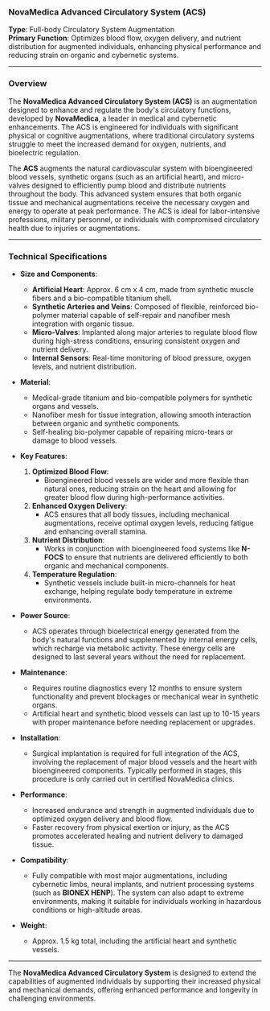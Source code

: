 ### **NovaMedica Advanced Circulatory System (ACS)**

**Type**: Full-body Circulatory System Augmentation  
**Primary Function**: Optimizes blood flow, oxygen delivery, and nutrient distribution for augmented individuals, enhancing physical performance and reducing strain on organic and cybernetic systems.

---

### Overview

The **NovaMedica Advanced Circulatory System (ACS)** is an augmentation designed to enhance and regulate the body's circulatory functions, developed by **NovaMedica**, a leader in medical and cybernetic enhancements. The ACS is engineered for individuals with significant physical or cognitive augmentations, where traditional circulatory systems struggle to meet the increased demand for oxygen, nutrients, and bioelectric regulation.

The **ACS** augments the natural cardiovascular system with bioengineered blood vessels, synthetic organs (such as an artificial heart), and micro-valves designed to efficiently pump blood and distribute nutrients throughout the body. This advanced system ensures that both organic tissue and mechanical augmentations receive the necessary oxygen and energy to operate at peak performance. The ACS is ideal for labor-intensive professions, military personnel, or individuals with compromised circulatory health due to injuries or augmentations.

---

### Technical Specifications

- **Size and Components**:  
  - **Artificial Heart**: Approx. 6 cm x 4 cm, made from synthetic muscle fibers and a bio-compatible titanium shell.
  - **Synthetic Arteries and Veins**: Composed of flexible, reinforced bio-polymer material capable of self-repair and nanofiber mesh integration with organic tissue.
  - **Micro-Valves**: Implanted along major arteries to regulate blood flow during high-stress conditions, ensuring consistent oxygen and nutrient delivery.
  - **Internal Sensors**: Real-time monitoring of blood pressure, oxygen levels, and nutrient distribution.

- **Material**:  
  - Medical-grade titanium and bio-compatible polymers for synthetic organs and vessels.
  - Nanofiber mesh for tissue integration, allowing smooth interaction between organic and synthetic components.
  - Self-healing bio-polymer capable of repairing micro-tears or damage to blood vessels.

- **Key Features**:
  1. **Optimized Blood Flow**:  
     - Bioengineered blood vessels are wider and more flexible than natural ones, reducing strain on the heart and allowing for greater blood flow during high-performance activities.
  2. **Enhanced Oxygen Delivery**:  
     - ACS ensures that all body tissues, including mechanical augmentations, receive optimal oxygen levels, reducing fatigue and enhancing overall stamina.
  3. **Nutrient Distribution**:  
     - Works in conjunction with bioengineered food systems like **N-FOCS** to ensure that nutrients are delivered efficiently to both organic and mechanical components.
  4. **Temperature Regulation**:  
     - Synthetic vessels include built-in micro-channels for heat exchange, helping regulate body temperature in extreme environments.

- **Power Source**:  
  - ACS operates through bioelectrical energy generated from the body's natural functions and supplemented by internal energy cells, which recharge via metabolic activity. These energy cells are designed to last several years without the need for replacement.

- **Maintenance**:  
  - Requires routine diagnostics every 12 months to ensure system functionality and prevent blockages or mechanical wear in synthetic organs.
  - Artificial heart and synthetic blood vessels can last up to 10-15 years with proper maintenance before needing replacement or upgrades.

- **Installation**:  
  - Surgical implantation is required for full integration of the ACS, involving the replacement of major blood vessels and the heart with bioengineered components. Typically performed in stages, this procedure is only carried out in certified NovaMedica clinics.
  
- **Performance**:  
  - Increased endurance and strength in augmented individuals due to optimized oxygen delivery and blood flow.
  - Faster recovery from physical exertion or injury, as the ACS promotes accelerated healing and nutrient delivery to damaged tissue.

- **Compatibility**:  
  - Fully compatible with most major augmentations, including cybernetic limbs, neural implants, and nutrient processing systems (such as **BIONEX HENP**). The system can also adapt to extreme environments, making it suitable for individuals working in hazardous conditions or high-altitude areas.

- **Weight**:  
  - Approx. 1.5 kg total, including the artificial heart and synthetic vessels.

---

The **NovaMedica Advanced Circulatory System** is designed to extend the capabilities of augmented individuals by supporting their increased physical and mechanical demands, offering enhanced performance and longevity in challenging environments.
